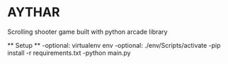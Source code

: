 # AYTHAR
Scrolling shooter game built with python arcade library

** Setup **
-optional: virtualenv env
-optional: ./env/Scripts/activate
-pip install -r requirements.txt
-python main.py
